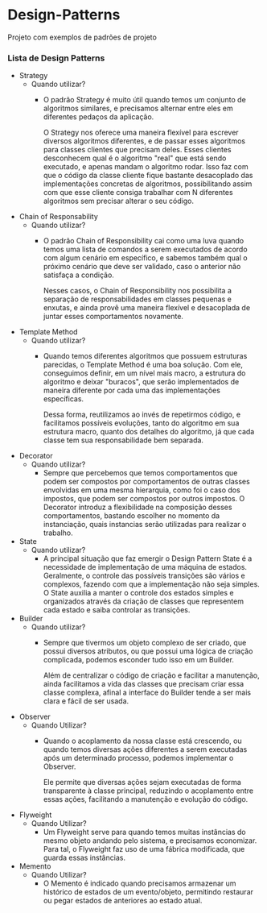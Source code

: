 # Design-Patterns
Projeto com exemplos de padrões de projeto

### Lista de Design Patterns

- Strategy
    - Quando utilizar?
        - O padrão Strategy é muito útil quando temos um conjunto de algoritmos similares, e precisamos alternar entre eles em diferentes pedaços da aplicação.
          
          O Strategy nos oferece uma maneira flexível para escrever diversos algoritmos diferentes, e de passar esses algoritmos para classes clientes que precisam deles. Esses clientes desconhecem qual é o algoritmo "real" que está sendo executado, e apenas mandam o algoritmo rodar. Isso faz com que o código da classe cliente fique bastante desacoplado das implementações concretas de algoritmos, possibilitando assim com que esse cliente consiga trabalhar com N diferentes algoritmos sem precisar alterar o seu código.     
- Chain of Responsability
    - Quando utilizar?
        - O padrão Chain of Responsibility cai como uma luva quando temos uma lista de comandos a serem executados de acordo com algum cenário em específico, e sabemos também qual o próximo cenário que deve ser validado, caso o anterior não satisfaça a condição.
            
           Nesses casos, o Chain of Responsibility nos possibilita a separação de responsabilidades em classes pequenas e enxutas, e ainda provê uma maneira flexível e desacoplada de juntar esses comportamentos novamente.
- Template Method
    - Quando utilizar?
        - Quando temos diferentes algoritmos que possuem estruturas parecidas, o Template Method é uma boa solução. Com ele, conseguimos definir, em um nível mais macro, a estrutura do algoritmo e deixar "buracos", que serão implementados de maneira diferente por cada uma das implementações específicas.
                    
          Dessa forma, reutilizamos ao invés de repetirmos código, e facilitamos possíveis evoluções, tanto do algoritmo em sua estrutura macro, quanto dos detalhes do algoritmo, já que cada classe tem sua responsabilidade bem separada.
- Decorator
    - Quando utilizar?
        - Sempre que percebemos que temos comportamentos que podem ser compostos por comportamentos de outras classes envolvidas em uma mesma hierarquia, como foi o caso dos impostos, que podem ser compostos por outros impostos. O Decorator introduz a flexibilidade na composição desses comportamentos, bastando escolher no momento da instanciação, quais instancias serão utilizadas para realizar o trabalho.
- State
    - Quando utilizar?
        - A principal situação que faz emergir o Design Pattern State é a necessidade de implementação de uma máquina de estados. Geralmente, o controle das possíveis transições são vários e complexos, fazendo com que a implementação não seja simples. O State auxilia a manter o controle dos estados simples e organizados através da criação de classes que representem cada estado e saiba controlar as transições.
- Builder
    - Quando utilizar?
        - Sempre que tivermos um objeto complexo de ser criado, que possui diversos atributos, ou que possui uma lógica de criação complicada, podemos esconder tudo isso em um Builder.
          
          Além de centralizar o código de criação e facilitar a manutenção, ainda facilitamos a vida das classes que precisam criar essa classe complexa, afinal a interface do Builder tende a ser mais clara e fácil de ser usada.
- Observer
    - Quando Utilizar?
        - Quando o acoplamento da nossa classe está crescendo, ou quando temos diversas ações diferentes a serem executadas após um determinado processo, podemos implementar o Observer.
          
          Ele permite que diversas ações sejam executadas de forma transparente à classe principal, reduzindo o acoplamento entre essas ações, facilitando a manutenção e evolução do código.
- Flyweight
    - Quando Utilizar?
        - Um Flyweight serve para quando temos muitas instâncias do mesmo objeto andando pelo sistema, e precisamos economizar. Para tal, o Flyweight faz uso de uma fábrica modificada, que guarda essas instâncias.
- Memento
    - Quando Utilizar?
        - O Memento é indicado quando precisamos armazenar um histórico de estados de um evento/objeto, permitindo restaurar ou pegar estados de anteriores ao estado atual.                 